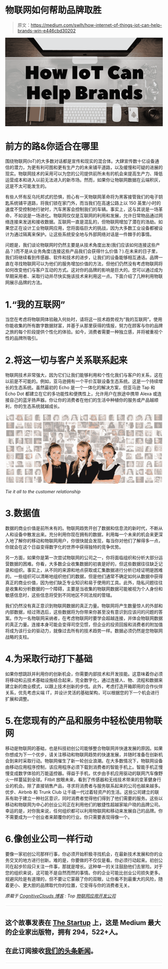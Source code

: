 # 物联网如何帮助品牌取胜

> 原文：<https://medium.com/swlh/how-internet-of-things-iot-can-help-brands-win-e446cbd30202>

![](img/4026f7cd67aeadf9e9fa6712f78c5d1a.png)

# 前方的路&你适合在哪里

围绕物联网(IoT)的大多数对话都是宣传和现实的混合体。大肆宣传数十亿设备通信的潜力，为更有利可图和更有生产力的未来铺平道路，以及缓慢和可疑的进展的现实。物联网技术的采用可以为您的公司提供前所未有的机会来提高生产力、降低运营成本和进入以前无法进入的新市场。然而，如果你让物联网数据在云端积灰，这是不太可能发生的。

有些人怀有反乌托邦式的恐惧，担心有一天物联网革命将为黑客接管我们的电子钥匙系统铺平道路，将我们锁在家门外，而当我们在高速公路上以 150 英里/小时的速度不受控制地行驶时，汽车黑客会控制我们的车辆。事实上，这与其说是一场革命，不如说是一场进化。物联网仅仅是互联网的利用和发展，允许日常物品通过网络连接来发送和接收数据。互联网一直是混乱的，但物联网增加了潜在的浩劫。如果您正在设计工业物联网应用，您将面临巨大的挑战，因为大多数工业设备都被设计为通过隔离来保护。让这些系统安全地与外部网络对话是一件棘手的事情。

问题是，我们谈论物联网时仍然主要是从技术角度出发(我们应该如何连接这些产品？)而不是从业务角度(连接这些产品我们会获得什么价值？).在未来的日子里，我们将继续看到传感器、软件和技术的进步，让我们的设备能够相互通话。品牌一直在寻找物联网可以为他们的服务增加价值的方法，但他们仍然没有考虑物联网将如何改变他们与客户互动的方式。这对你的品牌的影响是巨大的。您可以通过成为早期采用者、采取行动并尽快实施该技术来利用这一点。下面介绍了几种利用物联网展示品牌的方法。

# 1.“我的互联网”

当您在考虑将物联网体验融入何处时，请将这一技术趋势视为“我的互联网”。使用你能收集的所有数字数据财富，并基于从那里获得的情报，努力在顾客与你的品牌之旅的每个阶段提供个性化的体验。如今，消费者需要一种独立感，并将被重视个性的品牌所吸引。

# 2.将这一切与客户关系联系起来

物联网技术非常强大，因为它们让我们能够利用和个性化我们与客户的关系，这在以前是不可能的。例如，亚马逊拥有一个平价互联设备生态系统。这是一个持续增长的生态系统。虽然最初的 Echo 是一个一体化的解决方案，但亚马逊 Tap 和 Echo Dot 都建立在它的多功能性和便携性上，允许用户在旅途中携带 Alexa 或连接自己的蓝牙扬声器。你让你的消费者在他们的生活中种植你的服务或产品越顺利，你的生态系统就越成长。

![](img/b092fea6b09aacbd7cb4d2efb73b37c2.png)

*Tie it all to the customer relationship*

# 3.数据值

数据的商业价值是前所未有的。物联网趋势开创了数据和信息流的新时代，不断从人和设备中散发出来。充分利用你现在拥有的数据，利用每一个未来的机会来更深入地了解你的移动和物联网用户，你很快就会发现，每当你对他们了解得多一点，你就会在这个日益变得数字化的世界中获得独特的竞争优势。

另一方面，如果你是第一次尝试物联网的公司之一，你将面临组织和分析大部分运营数据的困难。你看，大多数企业收集数据的初衷是好的，但这些数据往往缺乏记录和组织。事实上，从不同的来源和地点获取或汇集数据进行分析已经证明是困难的。一些组织可以清晰地组织他们的数据，但是他们通常不确定如何从数据中获得真正的商业价值，因为他们缺乏专业知识和易于使用的工具。此外，隐私问题往往是收集和分析数据的一个障碍，主要是当收集的物联网数据可能被视为个人身份和敏感信息时，这些信息将受到不同地区不同法规的管辖。

我们仍然没有真正意识到物联网数据的真正力量。物联网将产生数量惊人的外部和内部数据，经过筛选后，这些数据将为你带来你甚至没有意识到应该问的问题的答案。作为一名物联网采纳者，在考虑物联网时要学会超越连接，并体会物联网数据的真正力量。连接本身可能会变得司空见惯，但企业的投资回报和消费者的附加值将成为该行业的驱动力，就像过去所有的技术趋势一样。数据必须仍然是您物联网战略的支柱。

# 4.为采取行动打下基础

如果你想跳跃并利用你的创新机会，你需要内部技术和开发技能。这意味着你必须将移动和云技术基础设施结合起来，完全数字化，通过连接人、物、流程和数据来建立新的商业模式，以跟上技术创新的步伐。此外，考虑打造开箱即用的合作伙伴关系，优先考虑尖端 IT，并设计灵活的基础架构，可以根据您的下一个机会进行扩展和调整。

# 5.在您现有的产品和服务中轻松使用物联网

移动是物联网的基础，也是科技初创公司能够整合物联网并快速发展的原因。如果你想成为下一个优步，请关注移动和物联网趋势的快速发展，并随时准备在创新机会到来时采取行动。物联网催生了新一轮创业浪潮。在大多数情况下，物联网设备由移动应用程序控制，该应用程序必须下载到消费者的智能手机上。智能手机正慢慢变成数字体验的万能遥控器。得益于手机，优步由手机应用驱动的联网汽车像野火一样蔓延到全球。Fitbit 放眼未来，看到了传感器和无线技术带来的变革健身行业的机会。除了直接销售产品，寻求将消费者与服务联系起来的公司也越来越多。优步、Airbnb 和 Trunk Club 让千禧一代过着轻资产的生活。这些公司建立的联系有助于建立一种社区意识，同时消费者觉得他们得到了他们需要的服务。这些以移动和物联网为中心的创业公司正在利用他们的敏捷性超越家喻户晓的品牌公司。幸运的是，对你我来说，任何组织都可以利用物联网和移动来发展自己的品牌。你不需要成为一个创业者来颠覆你的行业。你只需要表现得像一个。

# 6.像创业公司一样行动

要像一家初创公司那样行事，你必须开始积极寻找机会，在最新技术发展和你的业务交叉的地方进行创新。难的是，你要做的不仅仅是看。你必须行动起来。初创公司在起步阶段只关注一件事，那就是增长。这种单一的关注鼓励他们去冒险。对于您的组织来说，这可能不是自然而然的事情。你的企业可能比创业公司损失更多。规避风险是有道理的，但不要让它蒙蔽了你的双眼，让你看不到最重大的风险，随着更小、更大胆的品牌取代你的位置，它变得与你的消费者无关。

*原载于* [*CognitiveClouds 博客*](https://www.cognitiveclouds.com/insights/how-internet-of-things-iot-can-help-brands-win/) *: Top* [*物联网应用开发公司*](https://www.cognitiveclouds.com/custom-software-development-services/internet-of-things-iot-application-development-company)

![](img/731acf26f5d44fdc58d99a6388fe935d.png)

## 这个故事发表在 [The Startup](https://medium.com/swlh) 上，这是 Medium 最大的企业家出版物，拥有 294，522+人。

## 在此订阅接收[我们的头条新闻](http://growthsupply.com/the-startup-newsletter/)。

![](img/731acf26f5d44fdc58d99a6388fe935d.png)